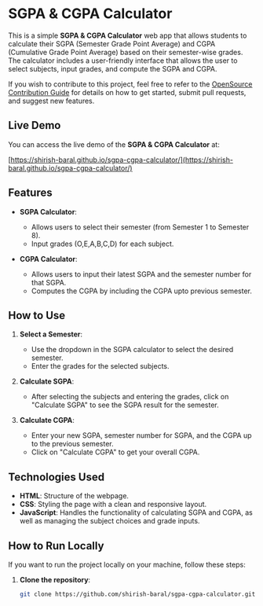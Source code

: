 # SGPA & CGPA Calculator

This is a simple **SGPA & CGPA Calculator** web app that allows students to calculate their SGPA (Semester Grade Point Average) and CGPA (Cumulative Grade Point Average) based on their semester-wise grades. The calculator includes a user-friendly interface that allows the user to select subjects, input grades, and compute the SGPA and CGPA.

If you wish to contribute to this project, feel free to refer to the [OpenSource Contribution Guide](opensource-guide.md) for details on how to get started, submit pull requests, and suggest new features.

## Live Demo

You can access the live demo of the **SGPA & CGPA Calculator** at:

[https://shirish-baral.github.io/sgpa-cgpa-calculator/](https://shirish-baral.github.io/sgpa-cgpa-calculator/)

## Features
- **SGPA Calculator**: 
  - Allows users to select their semester (from Semester 1 to Semester 8).
  - Input grades (O,E,A,B,C,D) for each subject.
  
- **CGPA Calculator**: 
  - Allows users to input their latest SGPA and the semester number for that SGPA.
  - Computes the CGPA by including the CGPA upto previous semester.

## How to Use
1. **Select a Semester**: 
   - Use the dropdown in the SGPA calculator to select the desired semester.
   - Enter the grades for the selected subjects.
   
2. **Calculate SGPA**: 
   - After selecting the subjects and entering the grades, click on "Calculate SGPA" to see the SGPA result for the semester.

3. **Calculate CGPA**: 
   - Enter your new SGPA, semester number for SGPA, and the CGPA up to the previous semester.
   - Click on "Calculate CGPA" to get your overall CGPA.

## Technologies Used
- **HTML**: Structure of the webpage.
- **CSS**: Styling the page with a clean and responsive layout.
- **JavaScript**: Handles the functionality of calculating SGPA and CGPA, as well as managing the subject choices and grade inputs.

## How to Run Locally

If you want to run the project locally on your machine, follow these steps:

1. **Clone the repository**:

   ```bash
   git clone https://github.com/shirish-baral/sgpa-cgpa-calculator.git
